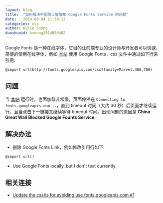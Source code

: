 ```yaml
---
layout: blog
title:  "如何解决中国防火墙阻塞 Google Fonts Service 的问题"
date:   2014-08-04 21:30:12
categories: css
author: Kylin Soong
duoshuoid: ksoong2014080402
---
```



Google Fonts 是一种在线字体，它目的让前端专业的设计师与开发者可以快速、简便的使用在线字体，例如 [本站](http://ksoong.org/) 使用 Google Fonts，css 文件中通过如下行来引用:

~~~
@import url(http://fonts.googleapis.com/css?family=Marvel:400,700)
~~~

## 问题

当 [本站](http://ksoong.org/) 运行时，也面加载非常慢，页面停滞在 `Connecting to fonts.googleapis.com...`，直到 timeout 时间（大约 30 秒）后页面才继续运行，且当点击下一链接又继续等待 timeout 时间。出现问题的原因是 **China Great Wall Blocked Google Founts Service**.

## 解决办法

* 删除 Google Fonts Link，例如修改引用行如下:

~~~
@import url()
~~~

* Use Google Fonts locally, but I don't test currently.

## 相关连接

* [Update the css/js for avoiding use fonts.googleapis.com #1](https://github.com/kylinsoong/kylinsoong.github.io/issues/1)
